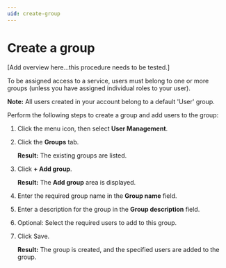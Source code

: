 ```yaml
---
uid: create-group
---
```


# Create a group

[Add overview here...this procedure needs to be tested.] 

To be assigned access to a service, users must belong to one or more groups (unless you have assigned individual roles to your user). 

**Note:** All users created in your account belong to a default 'User' group.

Perform the following steps to create a group and add users to the group:

1.	Click the menu icon, then select **User Management**.

2.	Click the **Groups** tab. 

    **Result:** The existing groups are listed.

3.	Click **+ Add group**. 
 
    **Result:** The **Add group** area is displayed.

4.	Enter the required group name in the **Group name** field.

5.	Enter a description for the group in the **Group description** field.

6.	Optional: Select the required users to add to this group. 

7.	Click Save.
 
    **Result:** The group is created, and the specified users are added to the group.